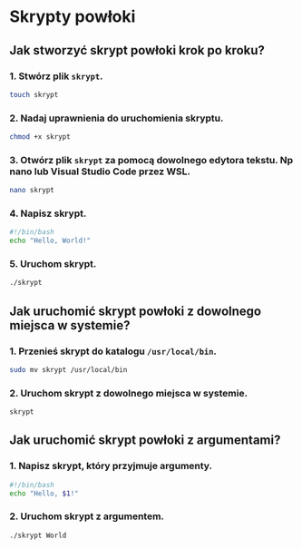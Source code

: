 # Skrypty powłoki
## Jak stworzyć skrypt powłoki krok po kroku?
### 1. Stwórz plik `skrypt`.
``` bash
touch skrypt
```
### 2. Nadaj uprawnienia do uruchomienia skryptu.
``` bash
chmod +x skrypt
```
### 3. Otwórz plik `skrypt` za pomocą dowolnego edytora tekstu. Np nano lub Visual Studio Code przez WSL.
``` bash
nano skrypt
```
### 4. Napisz skrypt.
``` bash
#!/bin/bash
echo "Hello, World!"
```
### 5. Uruchom skrypt.
``` bash
./skrypt
```
## Jak uruchomić skrypt powłoki z dowolnego miejsca w systemie?
### 1. Przenieś skrypt do katalogu `/usr/local/bin`.
``` bash
sudo mv skrypt /usr/local/bin
```
### 2. Uruchom skrypt z dowolnego miejsca w systemie.
``` bash
skrypt
```
## Jak uruchomić skrypt powłoki z argumentami?
### 1. Napisz skrypt, który przyjmuje argumenty.
``` bash
#!/bin/bash
echo "Hello, $1!"
```
### 2. Uruchom skrypt z argumentem.
``` bash
./skrypt World
```
